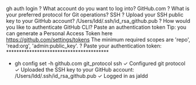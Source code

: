 gh auth login
? What account do you want to log into? GitHub.com
? What is your preferred protocol for Git operations? SSH
? Upload your SSH public key to your GitHub account? /Users/ldd/.ssh/id_rsa_github.pub
? How would you like to authenticate GitHub CLI? Paste an authentication token
Tip: you can generate a Personal Access Token here https://github.com/settings/tokens
The minimum required scopes are 'repo', 'read:org', 'admin:public_key'.
? Paste your authentication token: ****************************************
- gh config set -h github.com git_protocol ssh
✓ Configured git protocol
✓ Uploaded the SSH key to your GitHub account: /Users/ldd/.ssh/id_rsa_github.pub
✓ Logged in as jaldd